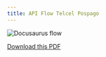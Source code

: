 ```yaml
---
title: API Flow Telcel Pospago
---
```



![Docusaurus flow](/img/GPS_API_FLOW_TELCEL_POSTPAGO_page-0001.jpg)

[Download this PDF](./assets/GPS_API_FLOW_TELCEL_POSTPAGO.pdf)